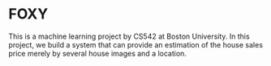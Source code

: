 # FOXY

This is a machine learning project by CS542 at Boston University. In this project, we build a system that can provide an estimation of the house sales price merely by several house images and a location. 